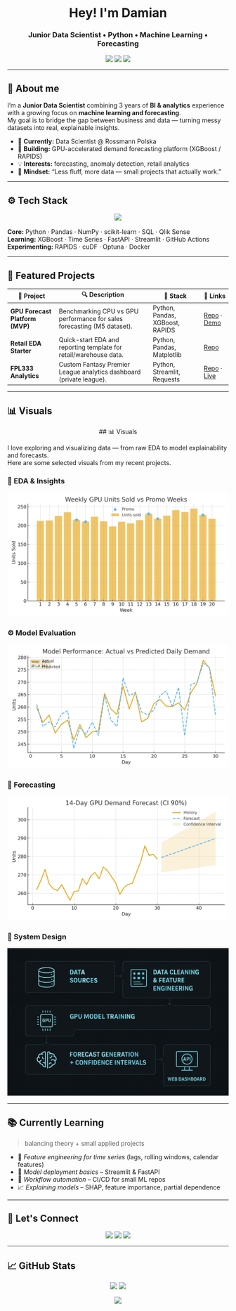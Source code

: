 <!-- BANNER -->
<!-- <p align="center">
  <img src="assets/banner_3x3.png" width="100%" alt="Banner Damian Cichocki 3x3">
</p> -->

<!-- HEADER -->
<h1 align="center">Hey! I'm Damian</h1>
<h3 align="center">Junior Data Scientist • Python • Machine Learning • Forecasting</h3>

<p align="center">
  <a href="https://www.linkedin.com/in/damian-cichocki-3x3"><img src="https://img.shields.io/badge/-LinkedIn-blue?logo=Linkedin&logoColor=white" /></a>
  <a href="https://acroice.github.io"><img src="https://img.shields.io/badge/-Portfolio-0B3B8C?logo=githubpages&logoColor=white" /></a>
  <img src="https://img.shields.io/badge/Focus-Forecasting%20%7C%20BI%E2%86%92ML%20%7C%20EDA-1f6feb" />
</p>

---

## 🧭 About me
I’m a **Junior Data Scientist** combining 3 years of **BI & analytics** experience with a growing focus on **machine learning and forecasting**.  
My goal is to bridge the gap between business and data — turning messy datasets into real, explainable insights.

- 🏢 **Currently:** Data Scientist @ Rossmann Polska  
- 🔭 **Building:** GPU-accelerated demand forecasting platform (XGBoost / RAPIDS)  
- 💡 **Interests:** forecasting, anomaly detection, retail analytics  
- 🧩 **Mindset:** “Less fluff, more data — small projects that actually work.”

---

## ⚙️ Tech Stack
<p align="center">
  <img src="https://skillicons.dev/icons?i=python,fastapi,git,github,linux,anaconda,sqlite,docker,figma" />
</p>

**Core:** Python · Pandas · NumPy · scikit-learn · SQL · Qlik Sense  
**Learning:** XGBoost · Time Series · FastAPI · Streamlit · GitHub Actions  
**Experimenting:** RAPIDS · cuDF · Optuna · Docker

---

## 🚀 Featured Projects
| 🧠 Project | 🔍 Description | 🧰 Stack | 🔗 Links |
|------------|----------------|----------|-----------|
| **GPU Forecast Platform (MVP)** | Benchmarking CPU vs GPU performance for sales forecasting (M5 dataset). | Python, Pandas, XGBoost, RAPIDS | [Repo](#) · [Demo](#) |
| **Retail EDA Starter** | Quick-start EDA and reporting template for retail/warehouse data. | Python, Pandas, Matplotlib | [Repo](#) |
| **FPL333 Analytics** | Custom Fantasy Premier League analytics dashboard (private league). | Python, Streamlit, Requests | [Repo](https://github.com/acroice/fpl333) · [Live](https://fpl333.vercel.app/) |

---

## 📊 Visuals
<p align="center">
## 📊 Visuals

I love exploring and visualizing data — from raw EDA to model explainability and forecasts.  
Here are some selected visuals from my recent projects.

### 🧠 EDA & Insights
![EDA](assets/plot_eda_weekly_demand.png)

### ⚙️ Model Evaluation
![Evaluation](assets/plot_model_eval.png)

### 🔮 Forecasting
![Forecast](assets/plot_forecast_ci.png)

### 🧱 System Design
![Pipeline Diagram](assets/pipeline_diagram.png)

</p>

---

## 📚 Currently Learning
> balancing theory + small applied projects  
- 🧮 *Feature engineering for time series* (lags, rolling windows, calendar features)  
- 🔧 *Model deployment basics* – Streamlit & FastAPI  
- 🧰 *Workflow automation* – CI/CD for small ML repos  
- 📈 *Explaining models* – SHAP, feature importance, partial dependence  

---

## 💬 Let's Connect
<p align="center">
  <a href="https://www.linkedin.com/in/damian-cichocki-3x3"><img src="https://img.shields.io/badge/-LinkedIn-blue?logo=linkedin&logoColor=white" /></a>
  <a href="mailto:hello@acroice.dev"><img src="https://img.shields.io/badge/-Email%20Me-0078D4?logo=gmail&logoColor=white" /></a>
  <a href="https://acroice.github.io"><img src="https://img.shields.io/badge/-Portfolio-black?logo=githubpages&logoColor=white" /></a>
</p>

---

## 📈 GitHub Stats
<p align="center">
  <img height="160em" src="https://github-readme-stats.vercel.app/api?username=acroice&show_icons=true&theme=transparent&hide_title=true" />
  <img height="160em" src="https://github-readme-streak-stats.herokuapp.com/?user=acroice&theme=transparent&hide_border=true" />
</p>

<p align="center">
  <img src="https://github-profile-summary-cards.vercel.app/api/cards/profile-details?username=acroice&theme=transparent" />
</p>
